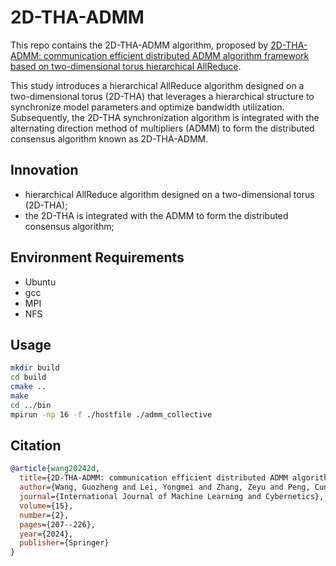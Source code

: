 # 2D-THA-ADMM

This repo contains the 2D-THA-ADMM algorithm, proposed by [2D-THA-ADMM: communication efficient distributed ADMM algorithm framework based on two-dimensional torus hierarchical AllReduce](https://gzhwanghub.github.io/publication/2d-tha-admm/).

This study introduces a hierarchical AllReduce algorithm designed on a two-dimensional torus (2D-THA) that leverages a hierarchical structure to synchronize model parameters and optimize bandwidth utilization. Subsequently, the 2D-THA synchronization algorithm is integrated with the alternating direction method of multipliers (ADMM) to form the distributed consensus algorithm known as 2D-THA-ADMM.

## Innovation

* hierarchical AllReduce algorithm designed on a two-dimensional torus (2D-THA);
* the 2D-THA is integrated with the ADMM to form the distributed consensus algorithm;

## Environment Requirements

* Ubuntu
* gcc
* MPI
* NFS

## Usage

```bash
mkdir build
cd build
cmake ..
make
cd ../bin
mpirun -np 16 -f ./hostfile ./admm_collective
```


## Citation
```bibtex
@article{wang20242d,
  title={2D-THA-ADMM: communication efficient distributed ADMM algorithm framework based on two-dimensional torus hierarchical AllReduce},
  author={Wang, Guozheng and Lei, Yongmei and Zhang, Zeyu and Peng, Cunlu},
  journal={International Journal of Machine Learning and Cybernetics},
  volume={15},
  number={2},
  pages={207--226},
  year={2024},
  publisher={Springer}
}
```
 

